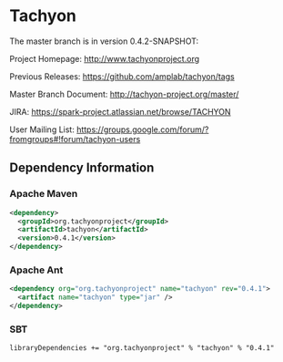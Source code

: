 Tachyon
=======

The master branch is in version 0.4.2-SNAPSHOT:

Project Homepage: http://www.tachyonproject.org

Previous Releases: https://github.com/amplab/tachyon/tags

Master Branch Document: http://tachyon-project.org/master/

JIRA: https://spark-project.atlassian.net/browse/TACHYON

User Mailing List: https://groups.google.com/forum/?fromgroups#!forum/tachyon-users

## Dependency Information

### Apache Maven
```xml
<dependency>
  <groupId>org.tachyonproject</groupId>
  <artifactId>tachyon</artifactId>
  <version>0.4.1</version>
</dependency>
```

### Apache Ant
```xml
<dependency org="org.tachyonproject" name="tachyon" rev="0.4.1">
  <artifact name="tachyon" type="jar" />
</dependency>
```

### SBT
```
libraryDependencies += "org.tachyonproject" % "tachyon" % "0.4.1"
```
